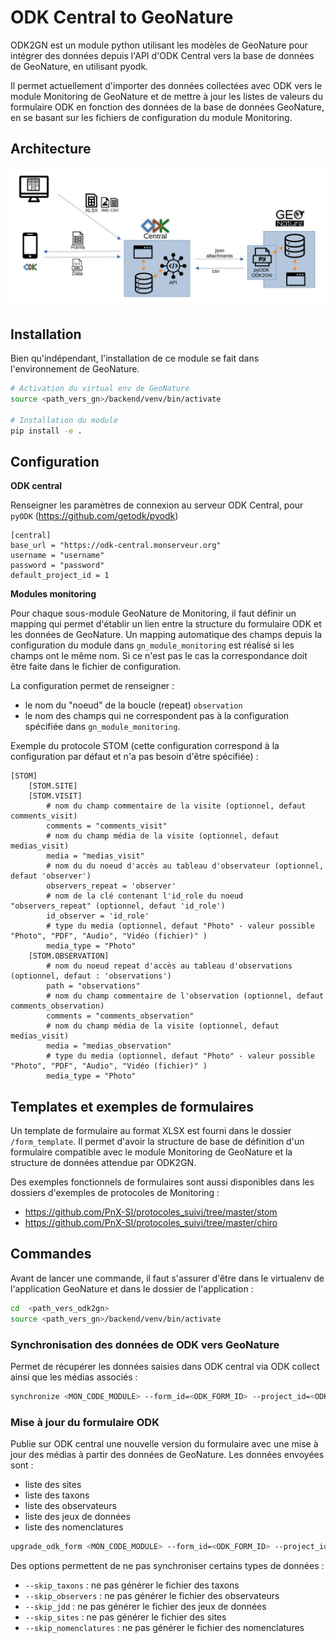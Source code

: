# ODK Central to GeoNature

ODK2GN est un module python utilisant les modèles de GeoNature pour intégrer des données depuis l'API d'ODK Central vers la base de données de GeoNature, en utilisant pyodk.

Il permet actuellement d'importer des données collectées avec ODK vers le module Monitoring de GeoNature et de mettre à jour les listes de valeurs du formulaire ODK en fonction des données de la base de données GeoNature, en se basant sur les fichiers de configuration du module Monitoring.

## Architecture

![Architecture](docs/img/archi_global.jpeg)

## Installation

Bien qu'indépendant, l'installation de ce module se fait dans l'environnement de GeoNature.

```sh
# Activation du virtual env de GeoNature
source <path_vers_gn>/backend/venv/bin/activate

# Installation du module
pip install -e .
```

## Configuration

**ODK central**

Renseigner les paramètres de connexion au serveur ODK Central, pour ``pyODK`` (https://github.com/getodk/pyodk)

```
[central]
base_url = "https://odk-central.monserveur.org"
username = "username"
password = "password"
default_project_id = 1
```

**Modules monitoring**

Pour chaque sous-module GeoNature de Monitoring, il faut définir un mapping qui permet d'établir un lien entre la structure du formulaire ODK et les données de GeoNature. Un mapping automatique des champs depuis la configuration du module dans ``gn_module_monitoring`` est réalisé si les champs ont le même nom. Si ce n'est pas le cas la correspondance doit être faite dans le fichier de configuration.

La configuration permet de renseigner :

 * le nom du "noeud" de la boucle (repeat) ``observation``
 * le nom des champs qui ne correspondent pas à la configuration spécifiée dans ``gn_module_monitoring``.

Exemple du protocole STOM (cette configuration correspond à la configuration par défaut et n'a pas besoin d'être spécifiée) :

```
[STOM]
    [STOM.SITE]
    [STOM.VISIT]
        # nom du champ commentaire de la visite (optionnel, defaut comments_visit)
        comments = "comments_visit"
        # nom du champ média de la visite (optionnel, defaut medias_visit)
        media = "medias_visit"
        # nom du du noeud d'accès au tableau d'observateur (optionnel, defaut 'observer')
        observers_repeat = 'observer'
        # nom de la clé contenant l'id_role du noeud "observers_repeat" (optionnel, defaut 'id_role')
        id_observer = 'id_role'
        # type du media (optionnel, defaut "Photo" - valeur possible "Photo", "PDF", "Audio", "Vidéo (fichier)" )
        media_type = "Photo"
    [STOM.OBSERVATION]
        # nom du noeud repeat d'accès au tableau d'observations (optionnel, defaut : 'observations')
        path = "observations"
        # nom du champ commentaire de l'observation (optionnel, defaut comments_observation)
        comments = "comments_observation"
        # nom du champ média de la visite (optionnel, defaut medias_visit)
        media = "medias_observation"
        # type du media (optionnel, defaut "Photo" - valeur possible "Photo", "PDF", "Audio", "Vidéo (fichier)" )
        media_type = "Photo"
```

## Templates et exemples de formulaires

Un template de formulaire au format XLSX est fourni dans le dossier ``/form_template``. Il permet d'avoir la structure de base de définition d'un formulaire compatible avec le module Monitoring de GeoNature et la structure de données attendue par ODK2GN.

Des exemples fonctionnels de formulaires sont aussi disponibles dans les dossiers d'exemples de protocoles de Monitoring : 

- https://github.com/PnX-SI/protocoles_suivi/tree/master/stom
- https://github.com/PnX-SI/protocoles_suivi/tree/master/chiro

## Commandes

Avant de lancer une commande, il faut s'assurer d'être dans le virtualenv de l'application GeoNature et dans le dossier de l'application :

```sh
cd  <path_vers_odk2gn>
source <path_vers_gn>/backend/venv/bin/activate
```

### Synchronisation des données de ODK vers GeoNature

Permet de récupérer les données saisies dans ODK central via ODK collect ainsi que les médias associés :

```sh
synchronize <MON_CODE_MODULE> --form_id=<ODK_FORM_ID> --project_id=<ODK_PROJECT_ID>
```

### Mise à jour du formulaire ODK

Publie sur ODK central une nouvelle version du formulaire avec une mise à jour des médias à partir des données de GeoNature. Les données envoyées sont :

 * liste des sites
 * liste des taxons
 * liste des observateurs
 * liste des jeux de données
 * liste des nomenclatures

```sh
upgrade_odk_form <MON_CODE_MODULE> --form_id=<ODK_FORM_ID> --project_id=<ODK_PROJECT_ID>
```

Des options permettent de ne pas synchroniser certains types de données :

  * `--skip_taxons` : ne pas générer le fichier des taxons
  * `--skip_observers` : ne pas générer le fichier des observateurs
  * `--skip_jdd` : ne pas générer le fichier des jeux de données
  * `--skip_sites` : ne pas générer le fichier des sites
  * `--skip_nomenclatures` : ne pas générer le fichier des nomenclatures
